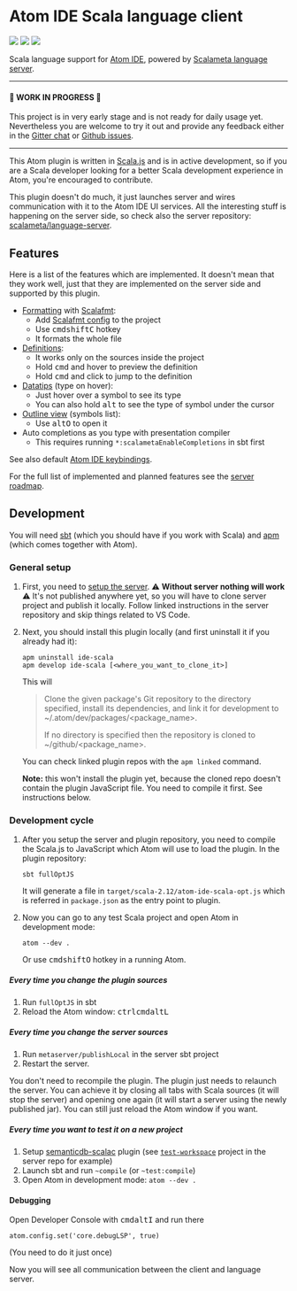 # Atom IDE Scala language client

[![](https://img.shields.io/github/release/laughedelic/atom-ide-scala/all.svg)](https://github.com/laughedelic/atom-ide-scala/releases/latest)
[![](https://img.shields.io/badge/license-LGPLv3-blue.svg)](https://www.tldrlegal.com/l/lgpl-3.0)
[![](https://img.shields.io/badge/contact-gitter_chat-dd1054.svg)](https://gitter.im/laughedelic/atom-ide-scala)

Scala language support for [Atom IDE], powered by [Scalameta language server].

----

#### 🚧 WORK IN PROGRESS 🚧

This project is in very early stage and is not ready for daily usage yet. Nevertheless you are welcome to try it out and provide any feedback either in the [Gitter chat](https://gitter.im/laughedelic/atom-ide-scala) or [Github issues](https://github.com/laughedelic/atom-ide-scala/issues).

----

This Atom plugin is written in [Scala.js] and is in active development, so if you are a Scala developer looking for a better Scala development experience in Atom, you're encouraged to contribute.

This plugin doesn't do much, it just launches server and wires communication with it to the Atom IDE UI services. All the interesting stuff is happening on the server side, so check also the server repository: [scalameta/language-server](https://github.com/scalameta/language-server).

## Features

Here is a list of the features which are implemented. It doesn't mean that they work well, just that they are implemented on the server side and supported by this plugin.

* [Formatting](https://github.com/facebook-atom/atom-ide-ui/blob/master/docs/code-format.md) with [Scalafmt](http://scalameta.org/scalafmt):
  + Add [Scalafmt config](http://scalameta.org/scalafmt/#Configuration) to the project
  + Use <kbd>cmd</kbd><kbd>shift</kbd><kbd>C</kbd> hotkey
  + It formats the whole file
* [Definitions](https://github.com/facebook-atom/atom-ide-ui/blob/master/docs/definitions.md):
  + It works only on the sources inside the project
  + Hold <kbd>cmd</kbd> and hover to preview the definition
  + Hold <kbd>cmd</kbd> and click to jump to the definition
* [Datatips](https://github.com/facebook-atom/atom-ide-ui/blob/master/docs/datatips.md) (type on hover):
  + Just hover over a symbol to see its type
  + You can also hold <kbd>alt</kbd> to see the type of symbol under the cursor
* [Outline view](https://github.com/facebook-atom/atom-ide-ui/blob/master/docs/outline-view.md) (symbols list):
  + Use <kbd>alt</kbd><kbd>O</kbd> to open it
* Auto completions as you type with presentation compiler
  + This requires running `*:scalametaEnableCompletions` in sbt first

See also default [Atom IDE keybindings](https://github.com/facebook-atom/atom-ide-ui/blob/master/docs/keybindings.md).

For the full list of implemented and planned features see the [server roadmap](https://github.com/scalameta/language-server/blob/master/README.md#roadmap).


## Development

You will need [sbt](http://www.scala-sbt.org/download.html) (which you should have if you work with Scala) and [apm](https://github.com/atom/apm) (which comes together with Atom).

### General setup

1. First, you need to [setup the server](https://github.com/scalameta/language-server/blob/master/CONTRIBUTING.md). ⚠️ **Without server nothing will work** ⚠️
    It's not published anywhere yet, so you will have to clone server project and publish it locally. Follow linked instructions in the server repository and skip things related to VS Code.

2. Next, you should install this plugin locally (and first uninstall it if you already had it):

    ```
    apm uninstall ide-scala
    apm develop ide-scala [<where_you_want_to_clone_it>]
    ```

    This will

    > Clone the given package's Git repository to the directory specified, install its dependencies, and link it for development to ~/.atom/dev/packages/<package_name>.
    >
    > If no directory is specified then the repository is cloned to ~/github/<package_name>.

    You can check linked plugin repos with the `apm linked` command.

    **Note:** this won't install the plugin yet, because the cloned repo doesn't contain the plugin JavaScript file. You need to compile it first. See instructions below.

### Development cycle

1. After you setup the server and plugin repository, you need to compile the Scala.js to JavaScript which Atom will use to load the plugin. In the plugin repository:

    ```
    sbt fullOptJS
    ```

    It will generate a file in `target/scala-2.12/atom-ide-scala-opt.js` which is referred in `package.json` as the entry point to plugin.

2. Now you can go to any test Scala project and open Atom in development mode:

    ```
    atom --dev .
    ```

    Or use <kbd>cmd</kbd><kbd>shift</kbd><kbd>O</kbd> hotkey in a running Atom.

##### Every time you change the _plugin_ sources

1. Run `fullOptJS` in sbt
2. Reload the Atom window: <kbd>ctrl</kbd><kbd>cmd</kbd><kbd>alt</kbd><kbd>L</kbd>

##### Every time you change the _server_ sources

1. Run `metaserver/publishLocal` in the server sbt project
2. Restart the server.

You don't need to recompile the plugin. The plugin just needs to relaunch the server. You can achieve it by closing all tabs with Scala sources (it will stop the server) and opening one again (it will start a server using the newly published jar). You can still just reload the Atom window if you want.

##### Every time you want to test it on a new project

1. Setup [semanticdb-scalac](http://scalameta.org/tutorial/#sbt) plugin (see [`test-workspace`](https://github.com/scalameta/language-server/blob/master/test-workspace/build.sbt) project in the server repo for example)
2. Launch sbt and run `~compile` (or `~test:compile`)
3. Open Atom in development mode: `atom --dev .`


#### Debugging

Open Developer Console with <kbd>cmd</kbd><kbd>alt</kbd><kbd>I</kbd>  and run there

```
atom.config.set('core.debugLSP', true)
```
(You need to do it just once)

Now you will see all communication between the client and language server.


[Scala]: http://scala-lang.org/
[Scala.js]: https://www.scala-js.org/
[Atom IDE]: https://ide.atom.io/
[Scalameta language server]: https://github.com/scalameta/language-server
[LSP]: https://github.com/Microsoft/language-server-protocol
